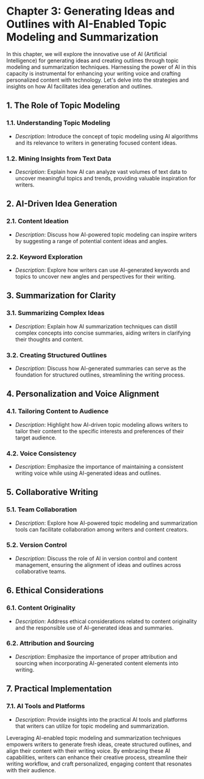 Chapter 3: Generating Ideas and Outlines with AI-Enabled Topic Modeling and Summarization
=========================================================================================

In this chapter, we will explore the innovative use of AI (Artificial Intelligence) for generating ideas and creating outlines through topic modeling and summarization techniques. Harnessing the power of AI in this capacity is instrumental for enhancing your writing voice and crafting personalized content with technology. Let's delve into the strategies and insights on how AI facilitates idea generation and outlines.

**1. The Role of Topic Modeling**
---------------------------------

### 1.1. **Understanding Topic Modeling**

* *Description*: Introduce the concept of topic modeling using AI algorithms and its relevance to writers in generating focused content ideas.

### 1.2. **Mining Insights from Text Data**

* *Description*: Explain how AI can analyze vast volumes of text data to uncover meaningful topics and trends, providing valuable inspiration for writers.

**2. AI-Driven Idea Generation**
--------------------------------

### 2.1. **Content Ideation**

* *Description*: Discuss how AI-powered topic modeling can inspire writers by suggesting a range of potential content ideas and angles.

### 2.2. **Keyword Exploration**

* *Description*: Explore how writers can use AI-generated keywords and topics to uncover new angles and perspectives for their writing.

**3. Summarization for Clarity**
--------------------------------

### 3.1. **Summarizing Complex Ideas**

* *Description*: Explain how AI summarization techniques can distill complex concepts into concise summaries, aiding writers in clarifying their thoughts and content.

### 3.2. **Creating Structured Outlines**

* *Description*: Discuss how AI-generated summaries can serve as the foundation for structured outlines, streamlining the writing process.

**4. Personalization and Voice Alignment**
------------------------------------------

### 4.1. **Tailoring Content to Audience**

* *Description*: Highlight how AI-driven topic modeling allows writers to tailor their content to the specific interests and preferences of their target audience.

### 4.2. **Voice Consistency**

* *Description*: Emphasize the importance of maintaining a consistent writing voice while using AI-generated ideas and outlines.

**5. Collaborative Writing**
----------------------------

### 5.1. **Team Collaboration**

* *Description*: Explore how AI-powered topic modeling and summarization tools can facilitate collaboration among writers and content creators.

### 5.2. **Version Control**

* *Description*: Discuss the role of AI in version control and content management, ensuring the alignment of ideas and outlines across collaborative teams.

**6. Ethical Considerations**
-----------------------------

### 6.1. **Content Originality**

* *Description*: Address ethical considerations related to content originality and the responsible use of AI-generated ideas and summaries.

### 6.2. **Attribution and Sourcing**

* *Description*: Emphasize the importance of proper attribution and sourcing when incorporating AI-generated content elements into writing.

**7. Practical Implementation**
-------------------------------

### 7.1. **AI Tools and Platforms**

* *Description*: Provide insights into the practical AI tools and platforms that writers can utilize for topic modeling and summarization.

Leveraging AI-enabled topic modeling and summarization techniques empowers writers to generate fresh ideas, create structured outlines, and align their content with their writing voice. By embracing these AI capabilities, writers can enhance their creative process, streamline their writing workflow, and craft personalized, engaging content that resonates with their audience.
